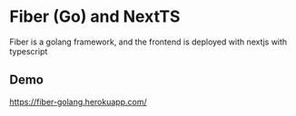 # Fiber (Go) and NextTS

Fiber is a golang framework, and the frontend is deployed with nextjs with typescript

## Demo

https://fiber-golang.herokuapp.com/